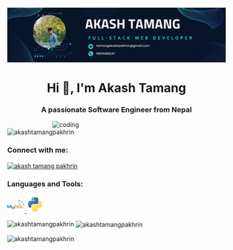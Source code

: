 ![logo](https://github.com/AkashTamangPakhrin/task-management-system/blob/main/banner.tmp)
<h1 align="center">Hi 👋, I'm Akash Tamang</h1>
<h3 align="center">A passionate Software Engineer from Nepal</h3>
<img align="right"alt="coding"width="400"src="http://user-images.githubusercontent.com/55389276/140866485-8fb1c876-9a8f-4d6a-98dc-08c4981eaf70.gif">
<p align="left"> <img src="https://komarev.com/ghpvc/?username=akashtamangpakhrin&label=Profile%20views&color=0e75b6&style=flat" alt="akashtamangpakhrin" /> </p>

<h3 align="left">Connect with me:</h3>
<p align="left">
<a href="https://fb.com/akash tamang pakhrin" target="blank"><img align="center" src="https://raw.githubusercontent.com/rahuldkjain/github-profile-readme-generator/master/src/images/icons/Social/facebook.svg" alt="akash tamang pakhrin" height="30" width="40" /></a>
</p>

<h3 align="left">Languages and Tools:</h3>
<p align="left"> <a href="https://www.mysql.com/" target="_blank" rel="noreferrer"> <img src="https://raw.githubusercontent.com/devicons/devicon/master/icons/mysql/mysql-original-wordmark.svg" alt="mysql" width="40" height="40"/> </a> <a href="https://www.python.org" target="_blank" rel="noreferrer"> <img src="https://raw.githubusercontent.com/devicons/devicon/master/icons/python/python-original.svg" alt="python" width="40" height="40"/> </a> </p>

<p><img align="left" src="https://github-readme-stats.vercel.app/api/top-langs?username=akashtamangpakhrin&show_icons=true&locale=en&layout=compact" alt="akashtamangpakhrin" /></p>

<p>&nbsp;<img align="center" src="https://github-readme-stats.vercel.app/api?username=akashtamangpakhrin&show_icons=true&locale=en" alt="akashtamangpakhrin" /></p>

<p><img align="center" src="https://github-readme-streak-stats.herokuapp.com/?user=akashtamangpakhrin&" alt="akashtamangpakhrin" /></p>
